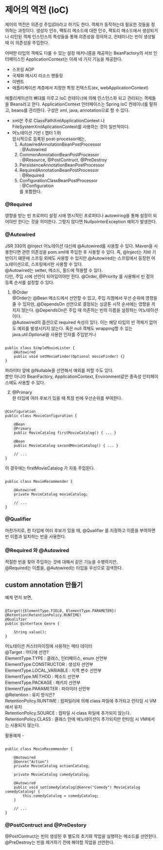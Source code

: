 # 제어의 역전 (IoC)
제어의 역전은 의존성 주입(DI)라고 하기도 한다. 객체가 동작하는데 필요한 것들을 정의하는 과정이다. 생성자 인수, 팩토리 메소드에 대한 인수, 팩토리 메소드에서 생성되거나 리턴된 객체 인스턴스의 특성들을 통해 의존성을 정의하고, 컨테이너는 빈이 생성될 때 이 의존성을 주입한다.  
  
어떠한 타입의 객체도 다룰 수 있는 설정 매커니즘을 제공하는 BeanFactory의 서브 인터페이스인 ApplicationContext는 아래 네 가지 기능을 제공한다.
  
* 스프링 AOP
* 국제화 메시지 리소스 핸들링
* 이벤트
* 애플리케이션 계층에서 지정한 특정 컨텍스트(ex, webApplicationContext)
  
  
애플리케이션의 뼈대를 이루고 IoC 컨테이너에 의해 인스턴스화 되고 관리되는 객체들을 Beans라고 한다.  ApplicationContext 인터페이스는 Spring IoC 컨테이너를 말하고, beans를 관리한다. 구성은 xml, java, annotation으로 할 수 있다.
  
* xml은 주로 ClassPathXmlApplicationContext 나 FileSystemXmlAplicationContext를 사용하는 것이 일반적이다.  
* 어노테이션 기반 ( 챕터 1.9)  
암시적으로 등록된 post-processor에는,  
	1. AutowiredAnnotationBeanPostProcessor  
		: @Autowired  
	2. CommonAnnotationBeanPostProcessor  
		: @Resource, @PostContruct, @PreDestroy
	3. PersistenceAnnotationBeanPostProcessor  
	4. RequiredAnnotationBeanPostProcessor  
		: @Required  
	5. ConfigurationClassBeanPostProcessor  
		: @Configuration  
를 포함한다.  
  
### @Required  
영향을 받는 빈 프로퍼티 설정 시에 명시적인 프로퍼티나 autowiring을 통해 설정이 되어야만 한다는 것을 의미한다. 그렇지 않다면 NullpointerException 예외가 발생한다.  
  
### @Autowired  
JSR 330의 @Inject 어노테이션 대신에 @Autowired를 사용할 수 있다. Maven을 사용한다면 관련 의존성을 pom.xml에 주입한 후 사용할 수 있다.  즉, @Inject는 자바 기반이기 떄문에 스프링 외에도 사용할 수 있지만 @Autowired는 스프링에서 등장한 어노테이션으로, 스프링에서만 사용할 수 있다.  
@Autowired는 setter, 메소드, 필드에 적용할 수 있다.  
다만, 주입 시에 선언이 되어있어야만 한다. @Order, @Priority 를 사용해서 빈 정의 등록 순서를 설정할 수 있다.  
  
1. @Order  
@Order는 @Bean 메소드에서 선언할 수 있고, 주입 지점에서 우선 순위에 영향을 줄 수 있지만, @DependsOn 선언으로 결정되는 싱글톤 시작 순서에는 영향을 끼치지 않는다. @DependsOn은 주입 때 의존하는 빈의 이름을 설정하는 어노테이션이다.  
@Autowired의 옵션으로 required 속성이 있다. 이는 해당 타입의 빈 객체가 없어도 예외를 발생시키지 않는다. 혹은 null 객체도 wrapping할 수 있는 java.util.Optional을 사용한 인자를 주입받거나  
<pre><code>
public class SimpleMovieLister {
	@Autowired
	public void setMovieFinder(Optional<MovieFinder> movieFinder) {}
}
</code></pre>  
  
파라미터 앞에 @Nullable을 선언해서 예외를 피할 수도 있다.  
뿐만 아니라 BeanFactory, ApplicationContext, Environment같은 종속성 인터페이스에도 사용할 수 있다.  
  
2. @Primary  
한 타입에 여러 후보가 있을 때 특정 빈에 우선순위를 부여한다.  
<pre><code>
@Configuration
public class MovieConfiguration {

    @Bean
    @Primary
    public MovieCatalog firstMovieCatalog() { ... }

    @Bean
    public MovieCatalog secondMovieCatalog() { ... }

    // ...
}
</code></pre>  
이 경우에는 firstMovieCatalog 가 자동 주입된다.  
<pre><code>
public class MovieRecommender {

    @Autowired
    private MovieCatalog movieCatalog;

    // ...
}
</code></pre>  
  
### @Qualifier  
마찬가지로, 한 타입에 여러 후보가 있을 때, @Qualifier 를 지정하고 이름을 부여하면 빈 이름과 일치하는 빈을 사용한다.  
  
### @Required 와 @Autowired  
적절한 빈을 찾아 주입하는 것에 대해서 같은 기능을 수행하지만,  
@Required는 이름을, @Autowired는 타입을 우선으로 검색한다.  
  
## custom annotation 만들기  
예제 먼저 보면,  
<pre><code>
@Target({ElementType.FIELD, ElementType.PARAMETER})
@Retention(RetentionPolicy.RUNTIME)
@Qualifier
public @interface Genre {

    String value();
}
</code></pre>  
  
어노테이션 커스터마이징에 사용하는 메타 데이터  
@Target : 어디에 선언?  
ElementType.TYPE : 클래스, 인터페이스, enum 선언부  
ElementType.CONSTRUCTOR : 생성자 선언부  
ElementType.LOCAL_VARIABLE : 지역 변수 선언부  
ElementType.METHOD : 메소드 선언부  
ElementType.PACKAGE : 패키지 선언부  
ElementType.PARAMETER : 파라미터 선언부  
@Retention : 유지 방식은?  
RetentionPolicy.RUNTIME : 컴파일러에 의해 class 파일에 추가되고 런타임  시 VM에서 유지  
RetentionPolicy.SOURCE : 컴파일 시 class 파일에 추가되지 않는다.   
RetentionPolicy.CLASS : 클래스 안에 애노테이션이 추가되지만 런타임 시 VM에서는 사용되지 않는다.  
  
활용예제 -  
<pre><code>
public class MovieRecommender {

    @Autowired
    @Genre("Action")
    private MovieCatalog actionCatalog;

    private MovieCatalog comedyCatalog;

    @Autowired
    public void setComedyCatalog(@Genre("Comedy") MovieCatalog comedyCatalog) {
        this.comedyCatalog = comedyCatalog;
    }

    // ...
}
</code></pre>  
  
### @PostContruct and @PreDestory  
@PostContruct는 빈이 생성된 후 별도의 초기화 작업을 실행하는 메소드를 선언한다.  
@PreDestroy는 빈을 제거하기 전에 해야할 작업을 선언한다.  


